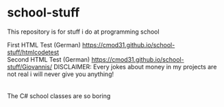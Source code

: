 # school-stuff
This repository is for stuff i do at programming school

First HTML Test (German) https://cmod31.github.io/school-stuff/htmlcodetest <br>
Second HTML Test (German) https://cmod31.github.io/school-stuff/Giovannis/
DISCLAIMER: Every jokes about money in my projects are not real i will never give you anything!
<br>
<br>
<br>
The C# school classes are so boring
